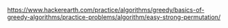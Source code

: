 https://www.hackerearth.com/practice/algorithms/greedy/basics-of-greedy-algorithms/practice-problems/algorithm/easy-strong-permutation/
